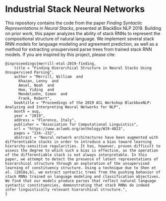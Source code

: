 # Industrial Stack Neural Networks

This repository contains the code from the paper *Finding Syntactic Representations in Neural Stacks*, presented at BlackBox NLP 2019. Building on prior work, this paper analyzes the ability of stack RNNs to represent the compositional structure of natural language. We implement several stack RNN models for language modeling and agreement prediction, as well as a method for extracting unsupervised parse trees from trained stack RNN models. If you are inspired by this project, please cite:

```
@inproceedings{merrill-etal-2019-finding,
    title = "Finding Hierarchical Structure in Neural Stacks Using Unsupervised Parsing",
    author = "Merrill, William  and
      Khazan, Lenny  and
      Amsel, Noah  and
      Hao, Yiding  and
      Mendelsohn, Simon  and
      Frank, Robert",
    booktitle = "Proceedings of the 2019 ACL Workshop BlackboxNLP: Analyzing and Interpreting Neural Networks for NLP",
    month = aug,
    year = "2019",
    address = "Florence, Italy",
    publisher = "Association for Computational Linguistics",
    url = "https://www.aclweb.org/anthology/W19-4823",
    pages = "224--232",
    abstract = "Neural network architectures have been augmented with differentiable stacks in order to introduce a bias toward learning hierarchy-sensitive regularities. It has, however, proven difficult to assess the degree to which such a bias is effective, as the operation of the differentiable stack is not always interpretable. In this paper, we attempt to detect the presence of latent representations of hierarchical structure through an exploration of the unsupervised learning of constituency structure. Using a technique due to Shen et al. (2018a,b), we extract syntactic trees from the pushing behavior of stack RNNs trained on language modeling and classification objectives. We find that our models produce parses that reflect natural language syntactic constituencies, demonstrating that stack RNNs do indeed infer linguistically relevant hierarchical structure.",
}
```
